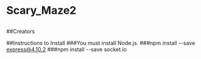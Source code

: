 # Scary_Maze2
## 

##Creators


##Instructions to Install
###You must install Node.js. 
###npm install --save express@4.10.2
###npm install --save socket.io